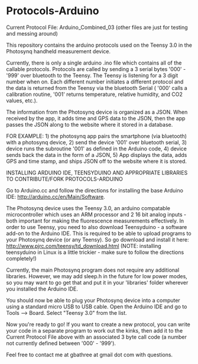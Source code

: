 Protocols-Arduino
=================

Current Protocol File: Arduino\_Combined\_03
(other files are just for testing and messing around)

This repository contains the arduino protocols used on the Teensy 3.0 in the Photosynq handheld measurement device.

Currently, there is only a single arduino .ino file which contains all of the callable protocols.  Protocols are called by sending a 3 serial bytes '000' - '999' over bluetooth to the Teensy.  The Teensy is listening for a 3 digit number when on.  Each different number initiates a different protocol and the data is returned from the Teensy via the bluetooth Serial ( '000' calls a calibration routine, '001' returns temperature, relative humidity, and CO2 values, etc.).

The information from the Photosynq device is organized as a JSON.  When received by the app, it adds time and GPS data to the JSON, then the app passes the JSON along to the website where it stored in a database.

FOR EXAMPLE: 1) the photosynq app pairs the smartphone (via bluetooth) with a photosynq device, 2) send the device '001' over bluetooth serial, 3) device runs the subroutine '001' as defined in the Arduino code, 4) device sends back the data in the form of a JSON, 5) App displays the data, adds GPS and time stamp, and ships JSON off to the website where it is stored. 

INSTALLING ARDUINO IDE, TEENSYDUINO AND APPROPRIATE LIBRARIES TO CONTRIBUTE/FORK PROTOCOLS-ARDUINO

Go to Arduino.cc and follow the directions for installing the base Arduino IDE:
http://arduino.cc/en/Main/Software.

The Photosynq device uses the Teensy 3.0, an arduino compatable microcontroller which uses an ARM processor and 2 16 bit analog inputs - both important for making the fluorescence measurements effectively.  In order to use Teensy, you need to also download Teensyduino - a software add-on to the Arduino IDE.  This is required to be able to upload programs to your Photosynq device (or any Teensy).  So go download and install it here:
http://www.pjrc.com/teensy/td_download.html
(NOTE: installing teensyduino in Linux is a little trickier - make sure to follow the directions completely!)

Currently, the main Photosynq program does not require any additional libraries.  However, we may add sleep.h in the future for low power modes, so you may want to go get that and put it in your 'libraries' folder wherever you installed the Arduino IDE.

You should now be able to plug your Photosynq device into a computer using a standard micro USB to USB cable.  Open the Arduino IDE and go to Tools --> Board.  Select "Teensy 3.0" from the list.  

Now you're ready to go!  If you want to create a new protocol, you can write your code in a separate program to work out the kinks, then add it to the Current Protocol File above with an associated 3 byte call code (a number not currently defined between '000' - '999').   

Feel free to contact me at gbathree at gmail dot com with questions.
